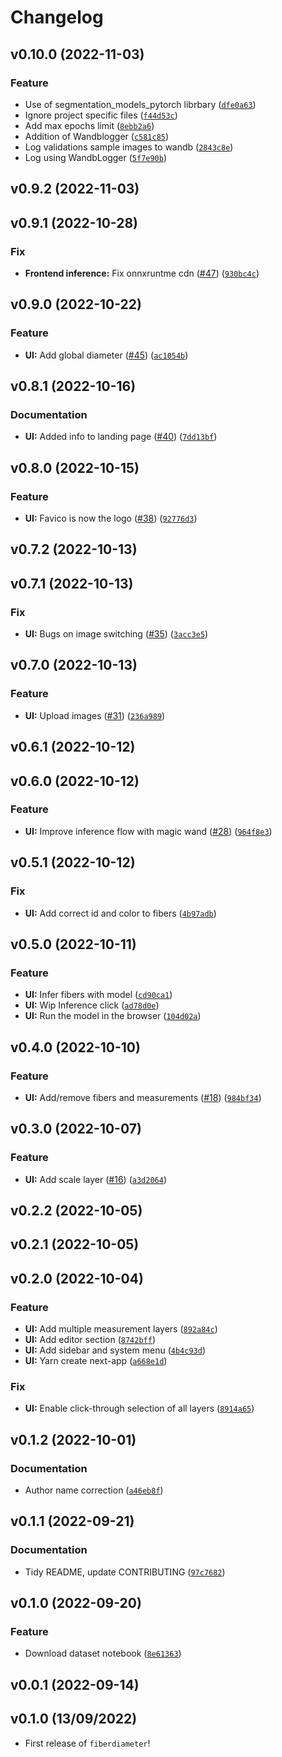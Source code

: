 # Changelog

<!--next-version-placeholder-->

## v0.10.0 (2022-11-03)
### Feature
* Use of segmentation_models_pytorch librbary ([`dfe0a63`](https://github.com/fcossio/FiberDiameter/commit/dfe0a63a7199bab9cf96b06a1aabf40d160b179e))
* Ignore project specific files ([`f44d53c`](https://github.com/fcossio/FiberDiameter/commit/f44d53c66f396d6426ade6d41f499d3ba7e350dd))
* Add max epochs limit ([`8ebb2a6`](https://github.com/fcossio/FiberDiameter/commit/8ebb2a6763236cadeb4f981f1ab7dc8b7d794ed4))
* Addition of Wandblogger ([`c581c85`](https://github.com/fcossio/FiberDiameter/commit/c581c8592acaf30b1d469e8a8877bbcb8487bf25))
* Log validations sample images to wandb ([`2843c8e`](https://github.com/fcossio/FiberDiameter/commit/2843c8eb01fc487bf83a998856d0c4766b05f624))
* Log using WandbLogger ([`5f7e90b`](https://github.com/fcossio/FiberDiameter/commit/5f7e90b69283f0c7d68d0c2e9f97da3f342823c6))

## v0.9.2 (2022-11-03)


## v0.9.1 (2022-10-28)
### Fix
* **Frontend inference:** Fix onnxruntme cdn ([#47](https://github.com/fcossio/FiberDiameter/issues/47)) ([`930bc4c`](https://github.com/fcossio/FiberDiameter/commit/930bc4c793e743d79b4f5902a04940c96fd74521))

## v0.9.0 (2022-10-22)
### Feature
* **UI:** Add global diameter ([#45](https://github.com/fcossio/FiberDiameter/issues/45)) ([`ac1054b`](https://github.com/fcossio/FiberDiameter/commit/ac1054b74b2c031c032db71c186d7720ade85ba1))

## v0.8.1 (2022-10-16)
### Documentation
* **UI:** Added info to landing page ([#40](https://github.com/fcossio/FiberDiameter/issues/40)) ([`7dd13bf`](https://github.com/fcossio/FiberDiameter/commit/7dd13bfc34deb4785c654ae61078d1f9a3f76af7))

## v0.8.0 (2022-10-15)
### Feature
* **UI:** Favico is now the logo ([#38](https://github.com/fcossio/FiberDiameter/issues/38)) ([`92776d3`](https://github.com/fcossio/FiberDiameter/commit/92776d38d266ea2e791ee6352def020af269e0f1))

## v0.7.2 (2022-10-13)


## v0.7.1 (2022-10-13)
### Fix
* **UI:** Bugs on image switching ([#35](https://github.com/fcossio/FiberDiameter/issues/35)) ([`3acc3e5`](https://github.com/fcossio/FiberDiameter/commit/3acc3e56594bde0d683b65d5394dfa46f344bee0))

## v0.7.0 (2022-10-13)
### Feature
* **UI:** Upload images ([#31](https://github.com/fcossio/FiberDiameter/issues/31)) ([`236a989`](https://github.com/fcossio/FiberDiameter/commit/236a9898d65ade69e7e6adfc66ed9c03407f2bcd))

## v0.6.1 (2022-10-12)


## v0.6.0 (2022-10-12)
### Feature
* **UI:** Improve inference flow with magic wand ([#28](https://github.com/fcossio/FiberDiameter/issues/28)) ([`964f8e3`](https://github.com/fcossio/FiberDiameter/commit/964f8e394989b143f7f2a709f2afb85dc4374dc0))

## v0.5.1 (2022-10-12)
### Fix
* **UI:** Add correct id and color to fibers ([`4b97adb`](https://github.com/fcossio/FiberDiameter/commit/4b97adb4aa72da635004a9a65d19b4ee3e816356))

## v0.5.0 (2022-10-11)
### Feature
* **UI:** Infer fibers with model ([`cd90ca1`](https://github.com/fcossio/FiberDiameter/commit/cd90ca18fa339f17ef1917fbfdb826ce9f4c828f))
* **UI:** Wip Inference click ([`ad78d0e`](https://github.com/fcossio/FiberDiameter/commit/ad78d0e5d9744205922d271703205ac46f62a9c5))
* **UI:** Run the model in the browser ([`104d02a`](https://github.com/fcossio/FiberDiameter/commit/104d02a28e91cbc670a790751706cb3e0f1a6835))

## v0.4.0 (2022-10-10)
### Feature
* **UI:** Add/remove fibers and measurements ([#18](https://github.com/fcossio/FiberDiameter/issues/18)) ([`984bf34`](https://github.com/fcossio/FiberDiameter/commit/984bf3495d7bb3cc9a0db3bc1bab0c0c98554e59))

## v0.3.0 (2022-10-07)
### Feature
* **UI:** Add scale layer ([#16](https://github.com/fcossio/FiberDiameter/issues/16)) ([`a3d2064`](https://github.com/fcossio/FiberDiameter/commit/a3d2064f345cecd46e2948d9c3a6968eddc16b24))

## v0.2.2 (2022-10-05)


## v0.2.1 (2022-10-05)


## v0.2.0 (2022-10-04)
### Feature
* **UI:** Add multiple measurement layers ([`892a84c`](https://github.com/fcossio/FiberDiameter/commit/892a84c637ca6293273fbb78c721c24ae9795c4b))
* **UI:** Add editor section ([`8742bff`](https://github.com/fcossio/FiberDiameter/commit/8742bffc6331525be1023f8f6b45c717d407fb9f))
* **UI:** Add sidebar and system menu ([`4b4c93d`](https://github.com/fcossio/FiberDiameter/commit/4b4c93d7e284ac48f9d72b0857157a00ac808e7a))
* **UI:** Yarn create next-app ([`a668e1d`](https://github.com/fcossio/FiberDiameter/commit/a668e1d572ccd2faf3c6726f13bafb4e896c0640))

### Fix
* **UI:** Enable click-through selection of all layers ([`8914a65`](https://github.com/fcossio/FiberDiameter/commit/8914a65893c91c1c766e5efcb900e38bad07c75c))

## v0.1.2 (2022-10-01)
### Documentation
* Author name correction ([`a46eb8f`](https://github.com/fcossio/FiberDiameter/commit/a46eb8fb8a085e0de81db7aa7bc55102ea2523e3))

## v0.1.1 (2022-09-21)
### Documentation
* Tidy README, update CONTRIBUTING ([`97c7682`](https://github.com/fcossio/FiberDiameter/commit/97c7682fbbbbfe5402c63ed98fb97c3f2d20c00f))

## v0.1.0 (2022-09-20)
### Feature
* Download dataset notebook ([`8e61363`](https://github.com/fcossio/FiberDiameter/commit/8e6136304a7a17bf6a15baa92b2e4b2d41d38c5d))

## v0.0.1 (2022-09-14)


## v0.1.0 (13/09/2022)

- First release of `fiberdiameter`!
